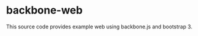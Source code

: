 backbone-web
============

This source code provides example web using backbone.js and bootstrap 3.
